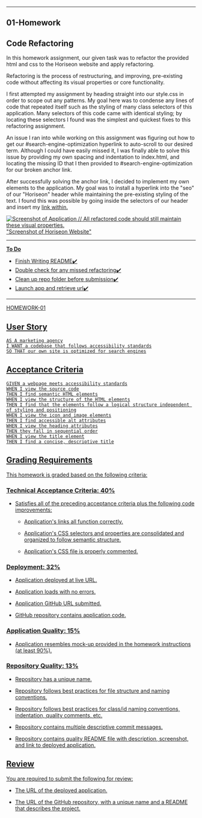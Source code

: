 ------------------------------
01-Homework
------------------------------

Code Refactoring
------------------------------
In this homework assignment, our given task was to refactor the provided html and css to the Horiseon website and apply refactoring.

Refactoring is the process of restructuring, and improving, pre-existing code without affecting its visual properties or core functionality.

I first attempted my assignment by heading straight into our style.css in order to scope out any patterns. My goal here was to condense any lines of code that repeated itself such as the styling of many class selectors of this application. Many selectors of this code came with identical styling; by locating these selectors I found was the simplest and quickest fixes to this refactoring assignment. 

An issue I ran into while working on this assignment was figuring out how to get our #search-engine-optimization hyperlink to auto-scroll to our desired term. Although I could have easily missed it, I was finally able to solve this issue by providing my own spacing and indentation to index.html, and locating the missing ID that I then provided to #search-engine-optimization for our broken anchor link.

After successfully solving the anchor link, I decided to implement my own elements to the application. My goal was to install a hyperlink into the "seo" of our "Horiseon" header while maintaining the pre-existing styling of the text. I found this was possible by going inside the <span> selectors of our header and insert my <a href> link within. 

 
![Screenshot of Application // All refactored code should still maintain these visual properties.](C:\Users\britt\bootcamp\code-refactoring\Develop\assets\images\01-html-css-git-homework-demo.png?raw=true) "Screenshot of Horiseon Website"

------------------------------
**To Do** 
- Finish Writing README✔️
- Double check for any missed refactoring✔️
- Clean up repo folder before submission✔️
- Launch app and retrieve url✔️


------------------------------
HOMEWORK-01

## User Story

```
AS A marketing agency
I WANT a codebase that follows accessibility standards
SO THAT our own site is optimized for search engines
```

## Acceptance Criteria

```
GIVEN a webpage meets accessibility standards
WHEN I view the source code
THEN I find semantic HTML elements
WHEN I view the structure of the HTML elements
THEN I find that the elements follow a logical structure independent of styling and positioning
WHEN I view the icon and image elements
THEN I find accessible alt attributes
WHEN I view the heading attributes
THEN they fall in sequential order
WHEN I view the title element
THEN I find a concise, descriptive title
```
## Grading Requirements

This homework is graded based on the following criteria: 

### Technical Acceptance Criteria: 40%

* Satisfies all of the preceding acceptance criteria plus the following code improvements:

  * Application's links all function correctly.

  * Application's CSS selectors and properties are consolidated and organized to follow semantic structure.

  * Application's CSS file is properly commented.

### Deployment: 32%

* Application deployed at live URL.

* Application loads with no errors.

* Application GitHub URL submitted.

* GitHub repository contains application code.

### Application Quality: 15%

* Application resembles mock-up provided in the homework instructions (at least 90%).

### Repository Quality: 13%

* Repository has a unique name.

* Repository follows best practices for file structure and naming conventions.

* Repository follows best practices for class/id naming conventions, indentation, quality comments, etc.

* Repository contains multiple descriptive commit messages.

* Repository contains quality README file with description, screenshot, and link to deployed application.

## Review

You are required to submit the following for review:

* The URL of the deployed application.

* The URL of the GitHub repository, with a unique name and a README that describes the project.
